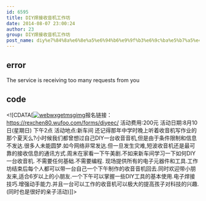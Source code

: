 ```yaml
---
id: 6595
title: DIY焊接收音机工作坊
date: 2014-08-07 23:00:24
author: 23
group: DIY焊接收音机工作坊
post_name: diy%e7%84%8a%e6%8e%a5%e6%94%b6%e9%9f%b3%e6%9c%ba%e5%b7%a5%e4%bd%9c%e5%9d%8a
---
```


## error
The service is receiving too many requests from you

## code
 <!\[CDATA\[[![webwxgetmsgimg](http://xinchejian.com/wp-content/uploads/2014/08/webwxgetmsgimg-290x290.jpg)](http://139.162.84.35/wp-content/uploads/2014/08/webwxgetmsgimg.jpg)报名链接：https://rexchen80.wufoo.com/forms/diyeec/ 活动费用:200元 活动日期:8月10日(星期日) 下午2点 活动地点:新车间 还记得那年中学时晚上听着收音机写作业的那个夏天么?小时候我们都曾想过自己DIY一台收⾳音机,但是由于条件限制和信息不发达.很多人未能圆梦.如今网络非常发达.但一旦发生灾难,短波收音机还是最可靠的接收信息的通讯方式.周末在家看一下午美剧.不如来新车间学习一下如何DIY一台收音机. 不需要任何基础.不需要编程. 现场提供所有的电子元器件和工具.工作坊结束后每个人都可以带一台自己一个下午制作的收⾳音机回去.同时欢迎带小朋友来,适合6岁以上的小朋友.一个下午可以掌握一些DIY工具的基本使用.电子焊接技巧.增强动手能力.并且一台可以工作的收音机可以极大的提高孩子对科技的兴趣.(同时也是很好的亲子活动)\]\]> 
